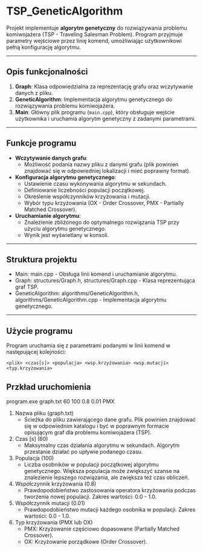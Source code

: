 # TSP_GeneticAlgorithm

Projekt implementuje **algorytm genetyczny** do rozwiązywania problemu komiwojażera (TSP - Traveling Salesman Problem). Program przyjmuje parametry wejściowe przez linię komend, umożliwiając użytkownikowi pełną konfigurację algorytmu.

---

## Opis funkcjonalności

1. **Graph**: Klasa odpowiedzialna za reprezentację grafu oraz wczytywanie danych z pliku.
2. **GeneticAlgorithm**: Implementacja algorytmu genetycznego do rozwiązywania problemu komiwojażera.
3. **Main**: Główny plik programu (`main.cpp`), który obsługuje wejście użytkownika i uruchamia algorytm genetyczny z zadanymi parametrami.

---

## Funkcje programu

- **Wczytywanie danych grafu**:
  - Możliwość podania nazwy pliku z danymi grafu (plik powinien znajdować się w odpowiedniej lokalizacji i mieć poprawny format).
- **Konfiguracja algorytmu genetycznego**:
  - Ustawienie czasu wykonywania algorytmu w sekundach.
  - Definiowanie liczebności populacji początkowej.
  - Określenie współczynników krzyżowania i mutacji.
  - Wybór typu krzyżowania (OX - Order Crossover, PMX - Partially Matched Crossover).
- **Uruchamianie algorytmu**:
  - Znalezienie zbliżonego do optymalnego rozwiązania TSP przy użyciu algorytmu genetycznego.
  - Wynik jest wyświetlany w konsoli.

---

## Struktura projektu
  - Main: main.cpp - Obsługa linii komend i uruchamianie algorytmu.
  - Graph: structures/Graph.h, structures/Graph.cpp - Klasa reprezentująca graf TSP.
  - GeneticAlgorithm: algorithms/GeneticAlgorithm.h, algorithms/GeneticAlgorithm.cpp - Implementacja algorytmu genetycznego.

---

## Użycie programu

Program uruchamia się z parametrami podanymi w linii komend w następującej kolejności:

```plaintext
<plik> <czas[s]> <populacja> <wsp.krzyżowania> <wsp.mutacji> <typ.krzyżowania>
```

## Przkład uruchomienia 
program.exe graph.txt 60 100 0.8 0.01 PMX
1. Nazwa pliku (graph.txt)
    - Ścieżka do pliku zawierającego dane grafu. Plik powinien znajdować się w odpowiednim katalogu i być w poprawnym formacie opisującym graf dla problemu komiwojażera (TSP).
3. Czas [s] (60)
    - Maksymalny czas działania algorytmu w sekundach. Algorytm przestanie działać po upływie podanego czasu.
5. Populacja (100)
    - Liczba osobników w populacji początkowej algorytmu genetycznego. Większa populacja może zwiększyć szanse na znalezienie lepszego rozwiązania, ale zwiększa też czas obliczeń.
7. Współczynnik krzyżowania (0.8)
    - Prawdopodobieństwo zastosowania operatora krzyżowania podczas tworzenia nowej populacji. Zakres wartości: 0.0 - 1.0.
9. Współczynnik mutacji (0.01)
     - Prawdopodobieństwo mutacji każdego osobnika w populacji. Zakres wartości: 0.0 - 1.0.
11. Typ krzyżowania (PMX lub OX)
    - PMX: Krzyżowanie częściowo dopasowane (Partially Matched Crossover).
    -  OX: Krzyżowanie porządkowe (Order Crossover).

